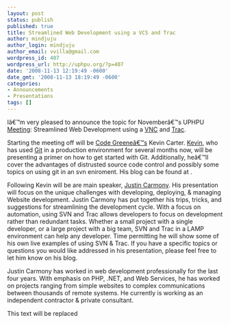 ```yaml
---
layout: post
status: publish
published: true
title: Streamlined Web Development using a VCS and Trac
author: mindjuju
author_login: mindjuju
author_email: vvilla@gmail.com
wordpress_id: 407
wordpress_url: http://uphpu.org/?p=407
date: '2008-11-13 12:19:49 -0600'
date_gmt: '2008-11-13 18:19:49 -0600'
categories:
- Announcements
- Presentations
tags: []
---
```

<p>Iâ€™m very pleased to announce the topic for Novemberâ€™s UPHPU <a href="/events">Meeting</a>: Streamlined Web Development using a <a href="http://en.wikipedia.org/wiki/VNC">VNC</a> and <a href="http://trac.edgewall.org/">Trac</a>.</p>
<p>Starting the meeting off will be <a href="http://codegreene.com/">Code Greeneâ€™s</a> Kevin Carter.  <a href="http://dexterthedragon.com">Kevin</a>, who has used <a href="http://git-scm.com/">Git</a> in a production environment for several months now, will be presenting a primer on how to get started with Git.  Additionally, heâ€™ll cover the advantages of distrusted source code control and possibly some topics on using git in an svn eniroment.  His blog can be found at .</p>
<p>Following Kevin will be are main speaker, <a href="http://www.justincarmony.com/blog/">Justin Carmony</a>.  His presentation will focus on the  unique challenges with developing, deploying, & managing Website development. Justin Carmony has put together his trips, tricks, and suggestions for streamlining the development cycle. With a focus on automation, using SVN and Trac allows developers to focus on development rather than redundant tasks. Whether a small project with a single developer, or a large project with a big team, SVN and Trac in a LAMP environment can help any developer. Time permitting he will show some of his own live examples of using SVN & Trac. If you have a specific topics or questions you would like addressed in his presentation, please feel free to let him know on his blog.</p>
<p>Justin Carmony has worked in web development professionally for the last four years. With emphasis on PHP, .NET, and Web Services, he has worked on projects ranging from simple websites to complex communications between thousands of remote systems. He currently is working as an independent contractor & private consultant.</p>
<p><script type="text/javascript" src="http://podcast.utos.org/meetings/resources/swfobject.js"></script>
<div id="player0811">This text will be replaced</div>
<p> <script type="text/javascript">var so = new SWFObject('http://podcast.utos.org/meetings/resources/player.swf','mpl','475','356','9');so.addParam('allowscriptaccess','always');so.addParam('allowfullscreen','true');so.addParam('flashvars','&file=http://podcast.utos.org/upload/08_11_uphpu.mp4');so.write('player0811');</script></p>
